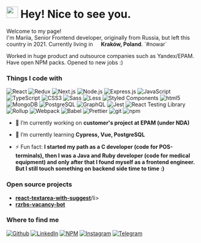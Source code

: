 <h1><img src="https://emojis.slackmojis.com/emojis/images/1531849430/4246/blob-sunglasses.gif?1531849430" width="30"/> Hey! Nice to see you.</h1>

<p>Welcome to my page! </br> I'm Mariia, Senior Frontend developer, originally from Russia, but left this country in 2021. Currently living in <img src="https://cdn-icons-png.flaticon.com/512/197/197529.png" width="13"/> <b>Kraków, Poland</b>. `#nowar` </p> 
<p>Worked in huge product and outsource companies such as Yandex/EPAM. Have open NPM packs. Opened to new jobs :)</p>

<h3>Things I code with</h3>
<p>
  <img alt="React" src="https://img.shields.io/badge/React-61DAFB.svg?style=for-the-badge&logo=React&logoColor=black" />
  <img alt="Redux" src="https://img.shields.io/badge/Redux-764ABC.svg?style=for-the-badge&logo=Redux&logoColor=white" />
  <img alt="Next.js" src="https://img.shields.io/badge/Next.js-000000.svg?style=for-the-badge&logo=nextdotjs&logoColor=white" />
  <img alt="Node.js" src="https://img.shields.io/badge/Node.js-339933.svg?style=for-the-badge&logo=nodedotjs&logoColor=white" />
  <img alt="Express.js" src="https://img.shields.io/badge/Express-000000.svg?style=for-the-badge&logo=Express&logoColor=white" />
  <img alt="JavaScript" src="https://img.shields.io/badge/JavaScript-F7DF1E.svg?style=for-the-badge&logo=JavaScript&logoColor=black" />
  <img alt="TypeScript" src="https://img.shields.io/badge/TypeScript-3178C6.svg?style=for-the-badge&logo=TypeScript&logoColor=white" />
  <img alt="CSS3" src="https://img.shields.io/badge/CSS3-1572B6.svg?style=for-the-badge&logo=CSS3&logoColor=white" />
  <img alt="Sass" src="https://img.shields.io/badge/Sass-CC6699.svg?style=for-the-badge&logo=Sass&logoColor=white" />
  <img alt="Less" src="https://img.shields.io/badge/Less-1D365D.svg?style=for-the-badge&logo=Less&logoColor=white" />
  <img alt="Styled Components" src="https://img.shields.io/badge/styledcomponents-DB7093.svg?style=for-the-badge&logo=styled-components&logoColor=white" />
  <img alt="html5" src="https://img.shields.io/badge/HTML5-E34F26.svg?style=for-the-badge&logo=HTML5&logoColor=white" />
  <img alt="MongoDB" src="https://img.shields.io/badge/MongoDB-47A248.svg?style=for-the-badge&logo=MongoDB&logoColor=white" />
  <img alt="PostgreSQL" src="https://img.shields.io/badge/PostgreSQL-316192?style=for-the-badge&logo=postgresql&logoColor=white" />
  <img alt="GraphQL" src="https://img.shields.io/badge/GraphQL-E10098.svg?style=for-the-badge&logo=GraphQL&logoColor=white" />
  <img alt="Jest" src="https://img.shields.io/badge/Jest-C21325.svg?style=for-the-badge&logo=Jest&logoColor=white" />
  <img alt="React Testing Library" src="https://img.shields.io/badge/Testing%20Library-E33332.svg?style=for-the-badge&logo=Testing-Library&logoColor=white" />
  <img alt="Rollup" src="https://img.shields.io/badge/rollup.js-EC4A3F.svg?style=for-the-badge&logo=rollupdotjs&logoColor=white" />
  <img alt="Webpack" src="https://img.shields.io/badge/Webpack-8DD6F9.svg?style=for-the-badge&logo=Webpack&logoColor=black" /> 
  <img alt="Babel" src="https://img.shields.io/badge/Babel-F9DC3E.svg?style=for-the-badge&logo=Babel&logoColor=black" /> 
  <img alt="Prettier" src="https://img.shields.io/badge/Prettier-F7B93E.svg?style=for-the-badge&logo=Prettier&logoColor=black" />
  <img alt="git" src="https://img.shields.io/badge/Git-F05032.svg?style=for-the-badge&logo=Git&logoColor=white" />
  <img alt="npm" src="https://img.shields.io/badge/npm-CB3837.svg?style=for-the-badge&logo=npm&logoColor=white" />
</p>

<ul>
  <li><p>🔭 I’m currently working on <b>customer's project at EPAM (under NDA)</b></p></li>
  <li><p>🌱 I’m currently learning <b>Cypress, Vue, PostgreSQL</b></p></li> 
  <li><p>⚡ Fun fact: <b>I started my path as a C developer (code for POS-terminals), then I was a Java and Ruby developer (code for medical equipment) and only after that I found myself as a frontend engineer. But I still touch something on backend side time to time :)</b></p></li> 
</ul>

<h3>Open source projects</h3>
<ul>
  <li><a href="https://www.npmjs.com/package/react-textarea-with-suggest"><b>react-textarea-with-suggest</b></a>/li>
  <li><a href="https://github.com/razrabs-media/rzrbs-vacancy-bot"><b>rzrbs-vacancy-bot</b></a></li>
</ul>

<h3>Where to find me</h3>
<p><a href="https://github.com/marylorian" target="_blank"><img alt="Github" src="https://img.shields.io/badge/GitHub-%2312100E.svg?&style=for-the-badge&logo=Github&logoColor=white" /></a> <a href="https://www.linkedin.com/in/marialobareva" target="_blank"><img alt="LinkedIn" src="https://img.shields.io/badge/linkedin-%230077B5.svg?&style=for-the-badge&logo=linkedin&logoColor=white" /></a> <a href="https://www.npmjs.com/~marylorian" target="_blank"><img alt="NPM" src="https://img.shields.io/badge/npm-CB3837.svg?style=for-the-badge&logo=npm&logoColor=white" /></a> <a href="https://www.instagram.com/marylorian/" target="_blank"><img alt="Instagram" src="https://img.shields.io/badge/Instagram-E4405F.svg?style=for-the-badge&logo=Instagram&logoColor=white" /></a> <a href="https://t.me/marylorian" target="_blank"><img alt="Telegram" src="https://img.shields.io/badge/Telegram-26A5E4.svg?style=for-the-badge&logo=Telegram&logoColor=white" /></a>
</p>
